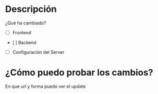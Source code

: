 # Descripción
¿Qué ha cambiado?
- [ ] Frontend
- [ ] Backend
- [ ] Configuración del Server

# ¿Cómo puedo probar los cambios?
En que url y forma puedo ver el update
